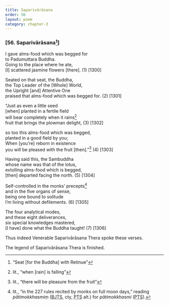 ```yaml
---
title: Saparivārāsana
order: 56
layout: poem
category: chapter-3
---
```


### \[56. Saparivārāsana[^1]\]

I gave alms-food which was begged for  
to Padumuttara Buddha.  
Going to the place where he ate,  
\[I\] scattered jasmine flowers \[there\]. (1) \[1300\]

Seated on that seat, the Buddha,  
the Top Leader of the \[Whole\] World,  
the Upright \[and\] Attentive One  
praised that alms-food which was begged for. (2) \[1301\]

“Just as even a little seed  
\[when\] planted in a fertile field  
will bear completely when it rains[^2]  
fruit that brings the plowman delight, (3) \[1302\]

so too this alms-food which was begged,  
planted in a good field by you;  
When \[you’re\] reborn in existence  
you will be pleased with the fruit \[then\].”[^3] (4) \[1303\]

Having said this, the Sambuddha  
whose name was that of the lotus,  
extolling alms-food which is begged,  
\[then\] departed facing the north. (5) \[1304\]

Self-controlled in the monks’ precepts[^4]  
and in the five organs of sense,  
being one bound to solitude  
I’m living without defilements. (6) \[1305\]

The four analytical modes,  
and these eight deliverances,  
six special knowledges mastered,  
\[I have\] done what the Buddha taught! (7) \[1306\]

Thus indeed Venerable Saparivārāsana Thera spoke these verses.

The legend of Saparivārāsana Thera is finished.

[^1]: “Seat \[for the Buddha\] with Retinue”

[^2]: lit., “when \[rain\] is falling”

[^3]: lit., “there will be pleasure from the fruit”

[^4]: lit., “in the 227 rules recited by monks on full moon days,” reading *pātimokkhasmiṃ* (<abbr title="Buddha Jayanthi Tripitaka Series">BJTS</abbr>, cty, <abbr title="Pali Text Society">PTS</abbr> alt.) for *pātimokkhasmi* (<abbr title="Pali Text Society">PTS</abbr>).
